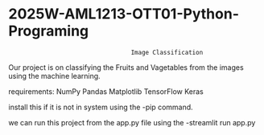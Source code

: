 # 2025W-AML1213-OTT01-Python-Programing

                                      Image Classification

Our project is on classifying the Fruits and Vagetables from the images using the machine learning.

requirements: 
                    NumPy
                    Pandas
                    Matplotlib
                    TensorFlow
                    Keras

install this if it is not in system using the -pip command. 


we can run this project from the app.py file using the 
        -streamlit run app.py


